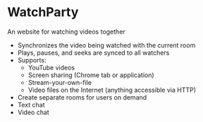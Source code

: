 WatchParty
====

An website for watching videos together

* Synchronizes the video being watched with the current room
* Plays, pauses, and seeks are synced to all watchers
* Supports:
  * YouTube videos
  * Screen sharing (Chrome tab or application)
  * Stream-your-own-file
  * Video files on the Internet (anything accessible via HTTP)
* Create separate rooms for users on demand
* Text chat
* Video chat